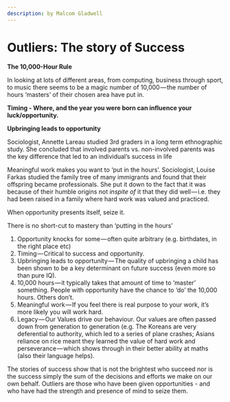 ```yaml
---
description: by Malcom Gladwell
---
```


# Outliers: The story of Success

**The 10,000-Hour Rule**

In looking at lots of different areas, from computing, business through sport, to music there seems to be a magic number of 10,000 — the number of hours ‘masters’ of their chosen area have put in.

**Timing - Where, and the year you were born can influence your luck/opportunity.**

**Upbringing leads to opportunity**

Sociologist, Annette Lareau studied 3rd graders in a long term ethnographic study. She concluded that involved parents vs. non-involved parents was the key difference that led to an individual’s success in life

Meaningful work makes you want to ‘put in the hours’. Sociologist, Louise Farkas studied the family tree of many immigrants and found that their offspring became professionals. She put it down to the fact that it was because of their humble origins not _inspite of_ it that they did well — i.e. they had been raised in a family where hard work was valued and practiced.

When opportunity presents itself, seize it.

There is no short-cut to mastery than ‘putting in the hours’

1. Opportunity knocks for some — often quite arbitrary (e.g. birthdates, in the right place etc)
2. Timing — Critical to success and opportunity.
3. Upbringing leads to opportunity — The quality of upbringing a child has been shown to be a key determinant on future success (even more so than pure IQ).
4. 10,000 hours — it typically takes that amount of time to ‘master’ something. People with opportunity have the chance to ‘do’ the 10,000 hours. Others don’t.
5. Meaningful work — If you feel there is real purpose to your work, it’s more likely you will work hard.
6. Legacy — Our Values drive our behaviour. Our values are often passed down from generation to generation (e.g. The Koreans are very deferential to authority, which led to a series of plane crashes; Asians reliance on rice meant they learned the value of hard work and perseverance — which shows through in their better ability at maths (also their language helps).

The stories of success show that is not the brightest who succeed nor is the success simply the sum of the decisions and efforts we make on our own behalf. Outliers are those who have been given opportunities - and who have had the strength and presence of mind to seize them.
